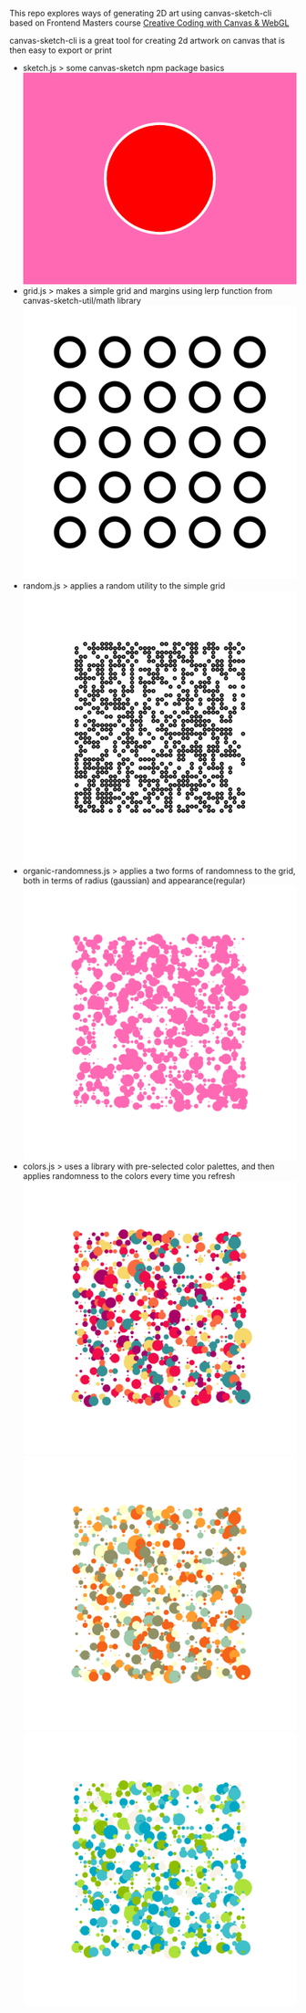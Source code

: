 This repo explores ways of generating 2D art using canvas-sketch-cli based on Frontend Masters course [Creative Coding with Canvas & WebGL](https://frontendmasters.com/courses/canvas-webgl/)

canvas-sketch-cli is a great tool for creating 2d artwork on canvas that is then easy to export or print

- sketch.js > some canvas-sketch npm package basics ![simple sketch](images/sketchjs.png)
- grid.js > makes a simple grid and margins using lerp function from canvas-sketch-util/math library ![simple grid](images/gridjs.png)
- random.js > applies a random utility to the simple grid ![simple random](images/randomjs.png)
- organic-randomness.js > applies a two forms of randomness to the grid, both in terms of radius (gaussian) and appearance(regular) ![simple random](images/organic-randomnessjs.png)
- colors.js > uses a library with pre-selected color palettes, and then applies randomness to the colors every time you refresh ![colors 1](images/colors-1.png) ![colors 2](images/colors-2.png) ![colors 3](images/colors-3.png)
